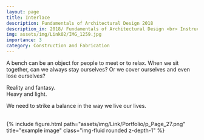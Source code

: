 ```yaml
---
layout: page
title: Interlace
description: Fundamentals of Architectural Design 2018
description_in: 2018/ Fundamentals of Architectural Design <br> Instructors&#58; Ying-Chieh Chan, Fu-Yuan Su
img: assets/img/Link02/IMG_1259.jpg
importance: 3
category: Construction and Fabrication
---
```


A bench can be an object for people to
meet or to relax. When we sit together,
can we always stay ourselves? Or we cover
ourselves and even lose ourselves?

Reality and fantasy.<br>
Heavy and light.

We need to strike a balance in the way we
live our lives.

<br/>

<div class="row">
    <div class="col-sm mt-3 mt-md-0">
        {% include figure.html path="assets/img/Link/Portfolio/p_Page_27.png" title="example image" class="img-fluid rounded z-depth-1" %}
    </div>
</div>
